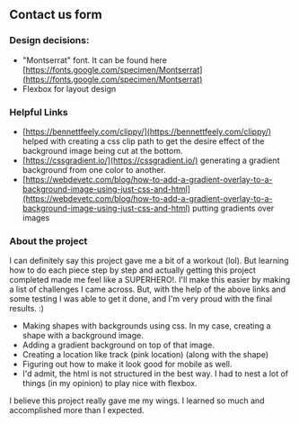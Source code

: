 ## Contact us form
### Design decisions:
 - "Montserrat" font. It can be found here [https://fonts.google.com/specimen/Montserrat](https://fonts.google.com/specimen/Montserrat)
 - Flexbox for layout design

### Helpful Links 
- [https://bennettfeely.com/clippy/](https://bennettfeely.com/clippy/) helped with creating a css clip path to get the desire effect of the background image being cut at the bottom.
- [https://cssgradient.io/](https://cssgradient.io/) generating a gradient background from one color to another.
- [https://webdevetc.com/blog/how-to-add-a-gradient-overlay-to-a-background-image-using-just-css-and-html](https://webdevetc.com/blog/how-to-add-a-gradient-overlay-to-a-background-image-using-just-css-and-html) putting gradients over images

### About the project
I can definitely say this project gave me a bit of a workout (lol). But learning how to do each piece step by step and actually getting this project completed made me feel like a SUPERHERO!. I'll make this easier by making a list of challenges I came across. But, with the help of the above links and some testing I was able to get it done, and I'm very proud with the final results. :) 

- Making shapes with backgrounds using css. In my case, creating a shape with a background image. 
- Adding a gradient background on top of that image.
- Creating a location like track (pink location) (along with the shape)
- Figuring out how to make it look good for mobile as well. 
- I'd admit, the html is not structured in the best way. I had to nest a lot of things (in my opinion) to play nice with flexbox.

I believe this project really gave me my wings. I learned so much and accomplished more than I expected.
